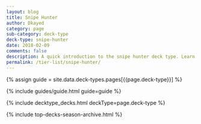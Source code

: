 ```yaml
---
layout: blog
title: Snipe Hunter
author: Dkayed
category: page
sub-category: deck-type
deck-type: snipe-hunter
date: 2018-02-09
comments: false
description: A quick introduction to the snipe hunter deck type. Learn how to play snipe hunter in no time.
permalink: /tier-list/snipe-hunter/
---
```


{% assign guide = site.data.deck-types.pages[{{page.deck-type}}] %}

{% include guides/guide.html guide=guide %}

{% include decktype_decks.html deckType=page.deck-type %}

{% include top-decks-season-archive.html %}